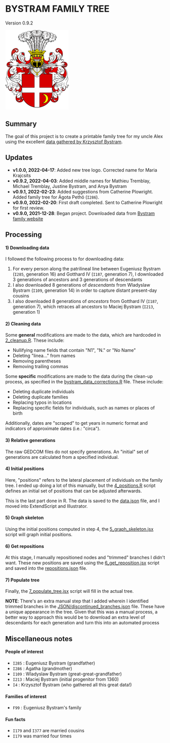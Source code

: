 # BYSTRAM FAMILY TREE
Version 0.9.2

<img src="PNG/tarnawa_crest.png" width="200">


## Summary

The goal of this project is to create a printable family tree for my uncle Alex using the excellent [data gathered by Krzysztof Bystram](https://cornelis.bystram.be/).


## Updates

- **v1.0.0, 2022-04-17**: Added new tree logo. Corrected name for Maria Krajcsits
- **v0.9.2, 2022-04-03**: Added middle names for Mathieu Tremblay, Michael Tremblay, Justine Bystram, and Anya Bystram
- **v0.9.1, 2022-02-23**: Added suggestions from Catherine Plowright. Added family tree for Ágota Pethö (`I286`).
- **v0.9.0, 2022-02-20**: First draft completed. Sent to Catherine Plowright for first review.
- **v0.9.0, 2021-12-28**: Began project. Downloaded data from [Bystram family website](https://cornelis.bystram.be/)

## Processing

#### 1) Downloading data

I followed the following process to for downloading data:

1. For every person along the patrilineal line between Eugeniusz Bystram (`I285`, generation 16) and Gotthard IV (`I187`, generation 7), I downloaded 3 generations of ancestors and 3 generations of descendants
2. I also downloaded 8 generations of _descendants_ from Wladyslaw Bystram (`I109`, generation 14) in order to capture distant present-day cousins
3. I also downloaded 8 generations of _ancestors_ from Gotthard IV (`I187`, generation 7), which retraces all ancestors to Maciej Bystram (`I213`, generation 1)

#### 2) Cleaning data

Some **general** modifications are made to the data, which are hardcoded in [2_cleanup.R](R/2_cleanup.R). These include:

- Nullifying name fields that contain "N1", "N." or "No Name"
- Deleting "linea..." from names
- Removing parentheses
- Removing trailing commas

Some **specific** modifications are made to the data during the clean-up process, as specified in the [bystram_data_corrections.R](bystram_data_corrections.R) file. These include:

- Deleting duplicate individuals
- Deleting duplicate families
- Replacing typos in locations
- Replacing specific fields for individuals, such as names or places of birth

Additionally, dates are "scraped" to get years in numeric format and indicators of approximate dates (i.e.: "circa").

#### 3) Relative generations

The raw GEDCOM files do not specify generations. An "initial" set of generations are calculated from a specified individual.

#### 4) Initial positions

Here, "positions" refers to the lateral placement of individuals on the family tree. I ended up doing a lot of this manually, but the [4_positions.R](R/2_positions.R) script defines an initial set of positions that can be adjusted afterwards.

This is the last part done in R. The data is saved to the [data.json](JSON/data.json) file, and I moved into ExtendScript and Illustrator.

#### 5) Graph skeleton

Using the initial positions computed in step 4, the [5_graph_skeleton.jsx](JS/5_graph_skeleton.jsx) script will graph initial positions. 

#### 6) Get repositions

At this stage, I manually repositioned nodes and "trimmed" branches I didn't want. These new positions are saved using the [6_get_reposition.jsx](JS/6_get_reposition.jsx) script and saved into the [repositions.json](JSON/repositions.json) file.


#### 7) Populate tree

Finally, the [7_populate_tree.jsx](JS/5_populate_tree.jsx) script will fill in the actual tree.

**NOTE**: There's an extra manual step that I added wherein I identified trimmed branches in the [JSON/discontinued_branches.json](JSON/discontinued_branches.json) file. These have a unique appearance in the tree. Given that this was a manual process, a better way to approach this would be to download an extra level of descendants for each generation and turn this into an automated process


## Miscellaneous notes

#### People of interest

- `I285` : Eugeniusz Bystram (grandfather)
- `I286` : Agatha (grandmother)
- `I109` : Wladyslaw Bystram (great-great-grandfather)
- `I213` : Maciej Bystram (initial progenitor from 1360)
- `I4` : Krzysztof Bystram (who gathered all this great data!)

#### Families of interest
- `F99` : Eugeniusz Bystram's family

#### Fun facts
- `I179` and  `I377` are married cousins
- `I179` was married four times
